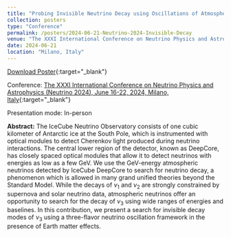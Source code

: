 ```yaml
---
title: "Probing Invisible Neutrino Decay using Oscillations of Atmospheric Neutrinos at IceCube DeepCore"
collection: posters
type: "Conference"
permalink: /posters/2024-06-21-Neutrino-2024-Invisible-Decay
venue: "The XXXI International Conference on Neutrino Physics and Astrophysics (Neutrino 2024)"
date: 2024-06-21
location: "Milano, Italy"
---
```


[Download Poster](https://agenda.infn.it/event/37867/contributions/227991/attachments/121346/176985/Anil_Kumar_Poster_ID_381_Neutrino_2024_Invisible_Neutrino_Decay.pdf){:target="_blank"}


Conference: [The XXXI International Conference on Neutrino Physics and Astrophysics (Neutrino 2024), June 16-22, 2024, Milano, Italy](https://neutrino2024.org/){:target="_blank"}

Presentation mode: In-person

**Abstract:** The IceCube Neutrino Observatory consists of one cubic kilometer of Antarctic ice at the South Pole, which is instrumented with optical modules to detect Cherenkov light produced during neutrino interactions. The central lower region of the detector, known as DeepCore, has closely spaced optical modules that allow it to detect neutrinos with energies as low as a few GeV. We use the GeV-energy atmospheric neutrinos detected by IceCube DeepCore to search for neutrino decay, a phenomenon which is allowed in many grand unified theories beyond the Standard Model. While the decays of $\nu_1$ and $\nu_2$ are strongly constrained by supernova and solar neutrino data, atmospheric neutrinos offer an opportunity to search for the decay of $\nu_3$ using wide ranges of energies and baselines. In this contribution, we present a search for invisible decay modes of $\nu_3$ using a three-flavor neutrino oscillation framework in the presence of Earth matter effects.